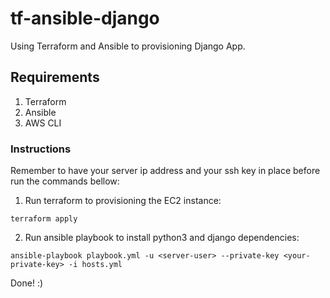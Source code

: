 # tf-ansible-django
Using Terraform and Ansible to provisioning Django App.

## Requirements

1. Terraform
2. Ansible
3. AWS CLI

### Instructions

Remember to have your server ip address and your ssh key in place before run the commands bellow:

1. Run terraform to provisioning the EC2 instance:
```
terraform apply
```

2. Run ansible playbook to install python3 and django dependencies:
```
ansible-playbook playbook.yml -u <server-user> --private-key <your-private-key> -i hosts.yml
```

Done! :)